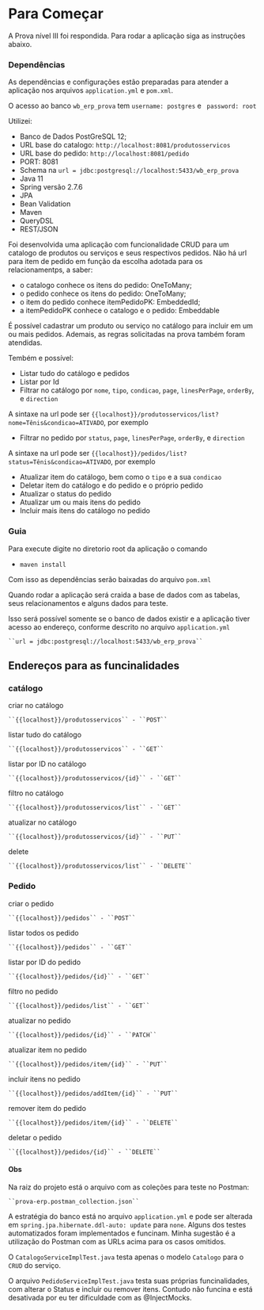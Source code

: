 # Para Começar

A Prova nível III foi respondida. Para rodar a aplicação siga as instruções abaixo.

### Dependências

As dependências e configurações estão preparadas para atender a aplicação nos arquivos ``application.yml`` e ``pom.xml``.

O acesso ao banco ``wb_erp_prova`` tem ``username: postgres`` e ``
    password: root``

Utilizei:

* Banco de Dados PostGreSQL 12;
* URL base do catalogo: ``http://localhost:8081/produtosservicos``
* URL base do pedido: ``http://localhost:8081/pedido``
* PORT: 8081
* Schema na ``url = jdbc:postgresql://localhost:5433/wb_erp_prova``
* Java 11
* Spring versão 2.7.6
* JPA
* Bean Validation
* Maven
* QueryDSL
* REST/JSON

Foi desenvolvida uma aplicação com funcionalidade CRUD para um catalogo de produtos ou serviços e seus respectivos pedidos.
Não há url para item de pedido em função da escolha adotada para os relacionamentps, a saber:
+ o catalogo conhece os itens do pedido: OneToMany;
+ o pedido conhece os itens do pedido: OneToMany;
+ o item do pedido conhece itemPedidoPK: EmbeddedId;
+ a itemPedidoPK conhece o catalogo e o pedido: Embeddable

É possível cadastrar um produto ou serviço no catálogo para incluir em um ou mais pedidos.
Ademais, as regras solicitadas na prova também foram atendidas.

Tembém e possível:
* Listar tudo do catálogo e pedidos
* Listar por Id
* Filtrar no catálogo por ``nome``, ``tipo``, ``condicao``, ``page``, ``linesPerPage``, ``orderBy``, e ``direction``

A sintaxe na url pode ser ``{{localhost}}/produtosservicos/list?nome=Tênis&condicao=ATIVADO``, por exemplo
* Filtrar no pedido por ``status``, ``page``, ``linesPerPage``, ``orderBy``, e ``direction``

A sintaxe na url pode ser ``{{localhost}}/pedidos/list?status=Tênis&condicao=ATIVADO``, por exemplo

* Atualizar item do catálogo, bem como o ``tipo`` e a sua ``condicao``
* Deletar item do catálogo e do pedido e o próprio pedido
* Atualizar o status do pedido
* Atualizar um ou mais itens do pedido
* Incluir mais itens do catálogo no pedido 

### Guia

Para execute digite no diretorio root da aplicação o comando
 * ``maven install``

Com isso as dependências serão baixadas do arquivo ``pom.xml``

Quando rodar a aplicação será craida a base de dados com as tabelas, seus relacionamentos e alguns dados para teste.

Isso será possível somente se o banco de dados existir e a aplicação tiver acesso ao endereço, conforme descrito no arquivo ``application.yml``

    ``url = jdbc:postgresql://localhost:5433/wb_erp_prova``

## Endereços para as funcinalidades
### catálogo

criar no catálogo
    
    ``{{localhost}}/produtosservicos`` - ``POST``
listar tudo do catálogo

    ``{{localhost}}/produtosservicos`` - ``GET``
listar por ID no catálogo

    ``{{localhost}}/produtosservicos/{id}`` - ``GET``
filtro no catálogo

    ``{{localhost}}/produtosservicos/list`` - ``GET``
atualizar no catálogo
    
    ``{{localhost}}/produtosservicos/{id}`` - ``PUT``
delete

    ``{{localhost}}/produtosservicos/list`` - ``DELETE``

### Pedido
criar o pedido

    ``{{localhost}}/pedidos`` - ``POST``
listar todos os pedido

    ``{{localhost}}/pedidos`` - ``GET``
listar por ID do pedido

    ``{{localhost}}/pedidos/{id}`` - ``GET``
filtro no pedido

    ``{{localhost}}/pedidos/list`` - ``GET``
atualizar no pedido

    ``{{localhost}}/pedidos/{id}`` - ``PATCH``
atualizar item no pedido

    ``{{localhost}}/pedidos/item/{id}`` - ``PUT``
incluir itens no pedido

    ``{{localhost}}/pedidos/addItem/{id}`` - ``PUT``
remover item do pedido

    ``{{localhost}}/pedidos/item/{id}`` - ``DELETE``
deletar o pedido

    ``{{localhost}}/pedidos/{id}`` - ``DELETE``

#### Obs
Na raiz do projeto está o arquivo com as coleções para teste no Postman:

    ``prova-erp.postman_collection.json``

A estratégia do banco está no arquivo ``application.yml`` e pode ser alterada em ``spring.jpa.hibernate.ddl-auto: update`` para ``none``.
Alguns dos testes automatizados foram implementados e funcinam. Minha sugestão é a utilização do Postman com as URLs acima para os casos omitidos.

O ``CatalogoServiceImplTest.java`` testa apenas o modelo ``Catalogo`` para o ``CRUD`` do serviço.

O arquivo ``PedidoServiceImplTest.java`` testa suas próprias funcinalidades, com alterar o Status e incluir ou remover itens. Contudo não funcina e está desativada por eu ter dificuldade com as @InjectMocks. 
